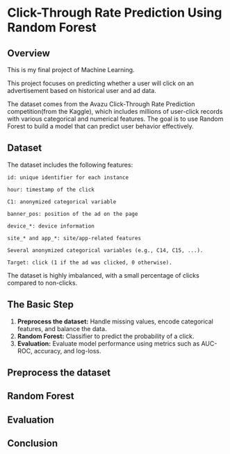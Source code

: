 # Click-Through Rate Prediction Using Random Forest

## Overview

This is my final project of Machine Learning.

This project focuses on predicting whether a user will click on an advertisement based on historical user and ad data. 

The dataset comes from the Avazu Click-Through Rate Prediction competition(from the Kaggle), which includes millions of user-click records with various categorical and numerical features. The goal is to use Random Forest to build a model that can predict user behavior effectively.


## Dataset
The dataset includes the following features:

    id: unique identifier for each instance
          
    hour: timestamp of the click
    
    C1: anonymized categorical variable
          
    banner_pos: position of the ad on the page
          
    device_*: device information
          
    site_* and app_*: site/app-related features
          
    Several anonymized categorical variables (e.g., C14, C15, ...).
          
    Target: click (1 if the ad was clicked, 0 otherwise).

The dataset is highly imbalanced, with a small percentage of clicks compared to non-clicks.


## The Basic Step
1. **Preprocess the dataset:** Handle missing values, encode categorical features, and balance the data.
2. **Random Forest:** Classifier to predict the probability of a click.
3. **Evaluation:** Evaluate model performance using metrics such as AUC-ROC, accuracy, and log-loss.


## Preprocess the dataset






## Random Forest





## Evaluation



## Conclusion

